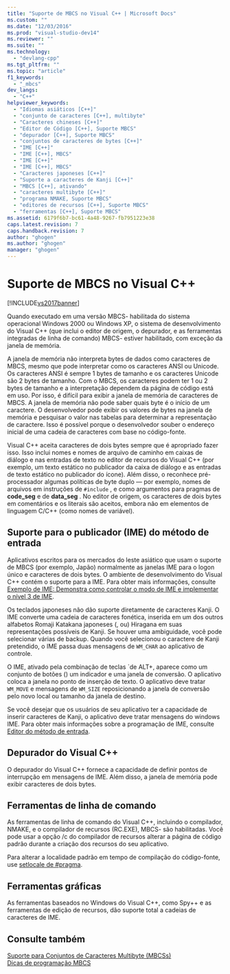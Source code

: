 ```yaml
---
title: "Suporte de MBCS no Visual C++ | Microsoft Docs"
ms.custom: ""
ms.date: "12/03/2016"
ms.prod: "visual-studio-dev14"
ms.reviewer: ""
ms.suite: ""
ms.technology: 
  - "devlang-cpp"
ms.tgt_pltfrm: ""
ms.topic: "article"
f1_keywords: 
  - "_mbcs"
dev_langs: 
  - "C++"
helpviewer_keywords: 
  - "Idiomas asiáticos [C++]"
  - "conjunto de caracteres [C++], multibyte"
  - "Caracteres chineses [C++]"
  - "Editor de Código [C++], Suporte MBCS"
  - "depurador [C++], Suporte MBCS"
  - "conjuntos de caracteres de bytes [C++]"
  - "IME [C++]"
  - "IME [C++], MBCS"
  - "IME [C++]"
  - "IME [C++], MBCS"
  - "Caracteres japoneses [C++]"
  - "Suporte a caracteres de Kanji [C++]"
  - "MBCS [C++], ativando"
  - "caracteres multibyte [C++]"
  - "programa NMAKE, Suporte MBCS"
  - "editores de recursos [C++], Suporte MBCS"
  - "ferramentas [C++], Suporte MBCS"
ms.assetid: 6179f6b7-bc61-4a48-9267-fb7951223e38
caps.latest.revision: 7
caps.handback.revision: 7
author: "ghogen"
ms.author: "ghogen"
manager: "ghogen"
---
```

# Suporte de MBCS no Visual C++
[!INCLUDE[vs2017banner](../assembler/inline/includes/vs2017banner.md)]

Quando executado em uma versão MBCS\- habilitada do sistema operacional Windows 2000 ou Windows XP, o sistema de desenvolvimento do Visual C\+\+ \(que inclui o editor de origem, o depurador, e as ferramentas integradas de linha de comando\) MBCS\- estiver habilitado, com exceção da janela de memória.  
  
 A janela de memória não interpreta bytes de dados como caracteres de MBCS, mesmo que pode interpretar como os caracteres ANSI ou Unicode.  Os caracteres ANSI é sempre 1 bytes de tamanho e os caracteres Unicode são 2 bytes de tamanho.  Com o MBCS, os caracteres podem ter 1 ou 2 bytes de tamanho e a interpretação dependem da página de código está em uso.  Por isso, é difícil para exibir a janela de memória de caracteres de MBCS.  A janela de memória não pode saber quais byte é o início de um caractere.  O desenvolvedor pode exibir os valores de bytes na janela de memória e pesquisar o valor nas tabelas para determinar a representação de caractere.  Isso é possível porque o desenvolvedor souber o endereço inicial de uma cadeia de caracteres com base no código\-fonte.  
  
 Visual C\+\+ aceita caracteres de dois bytes sempre que é apropriado fazer isso.  Isso inclui nomes e nomes de arquivo de caminho em caixas de diálogo e nas entradas de texto no editor de recursos do Visual C\+\+ \(por exemplo, um texto estático no publicador da caixa de diálogo e as entradas de texto estático no publicador do ícone\).  Além disso, o reconhece pré\-processador algumas políticas de byte duplo — por exemplo, nomes de arquivos em instruções de `#include` , e como argumentos para pragmas de **code\_seg** e de **data\_seg** .  No editor de origem, os caracteres de dois bytes em comentários e os literais são aceitos, embora não em elementos de linguagem C\/C\+\+ \(como nomes de variável\).  
  
##  <a name="_core_support_for_the_input_method_editor_.28.ime.29"></a> Suporte para o publicador \(IME\) do método de entrada  
 Aplicativos escritos para os mercados do leste asiático que usam o suporte de MBCS \(por exemplo, Japão\) normalmente as janelas IME para o logon único e caracteres de dois bytes.  O ambiente de desenvolvimento do Visual C\+\+ contém o suporte para a IME.  Para obter mais informações, consulte [Exemplo de IME: Demonstra como controlar o modo de IME e implementar o nível 3 de IME](http://msdn.microsoft.com/pt-br/87ebdf65-cef0-451d-a6fc-d5fb64178b14).  
  
 Os teclados japoneses não dão suporte diretamente de caracteres Kanji.  O IME converte uma cadeia de caracteres fonética, inserida em um dos outros alfabetos Romaji Katakana japoneses \(, ou\) Hiragana em suas representações possíveis de Kanji.  Se houver uma ambiguidade, você pode selecionar várias de backup.  Quando você selecionou o caractere de Kanji pretendido, o IME passa duas mensagens de `WM_CHAR` ao aplicativo de controle.  
  
 O IME, ativado pela combinação de teclas \`de ALT\+, aparece como um conjunto de botões \(\) um indicador e uma janela de conversão.  O aplicativo coloca a janela no ponto de inserção de texto.  O aplicativo deve tratar `WM_MOVE` e mensagens de `WM_SIZE` reposicionando a janela de conversão pelo novo local ou tamanho da janela de destino.  
  
 Se você desejar que os usuários de seu aplicativo ter a capacidade de inserir caracteres de Kanji, o aplicativo deve tratar mensagens do windows IME.  Para obter mais informações sobre a programação de IME, consulte [Editor do método de entrada](https://msdn.microsoft.com/en-us/library/ms776145.aspx).  
  
## Depurador do Visual C\+\+  
 O depurador do Visual C\+\+ fornece a capacidade de definir pontos de interrupção em mensagens de IME.  Além disso, a janela de memória pode exibir caracteres de dois bytes.  
  
## Ferramentas de linha de comando  
 As ferramentas de linha de comando do Visual C\+\+, incluindo o compilador, NMAKE, e o compilador de recursos \(RC.EXE\), MBCS\- são habilitadas.  Você pode usar a opção \/c do compilador de recursos alterar a página de código padrão durante a criação dos recursos do seu aplicativo.  
  
 Para alterar a localidade padrão em tempo de compilação do código\-fonte, use [setlocale de \#pragma](../preprocessor/setlocale.md).  
  
## Ferramentas gráficas  
 As ferramentas baseados no Windows do Visual C\+\+, como Spy\+\+ e as ferramentas de edição de recursos, dão suporte total a cadeias de caracteres de IME.  
  
## Consulte também  
 [Suporte para Conjuntos de Caracteres Multibyte \(MBCSs\)](../text/support-for-multibyte-character-sets-mbcss.md)   
 [Dicas de programação MBCS](../Topic/MBCS%20Programming%20Tips.md)